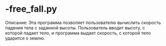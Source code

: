 # -free_fall.py
Описание: Эта программа позволяет пользователю вычислить скорость падения тела с заданной высоты. Пользователь вводит высоту, с которой падает тело, и программа выдает скорость, с которой тело ударится о землю.
